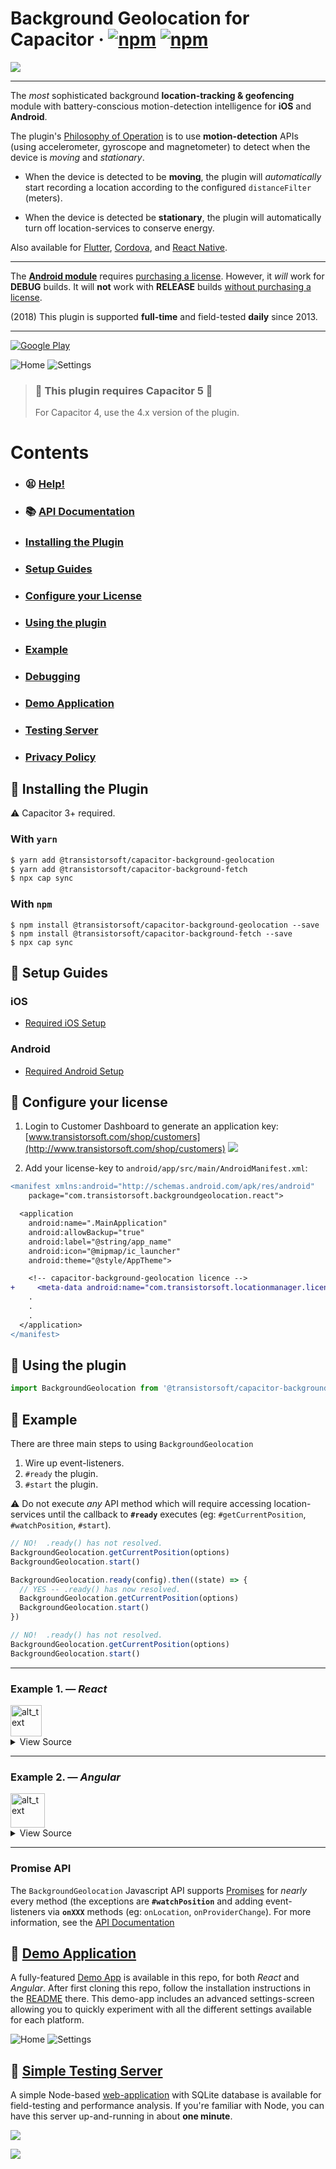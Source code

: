 # Background Geolocation for Capacitor &middot; [![npm](https://img.shields.io/npm/dm/@transistorsoft/capacitor-background-geolocation.svg)]() [![npm](https://img.shields.io/npm/v/@transistorsoft/capacitor-background-geolocation.svg)]()

[![](https://dl.dropboxusercontent.com/s/nm4s5ltlug63vv8/logo-150-print.png?dl=1)](https://www.transistorsoft.com)

---

The _most_ sophisticated background **location-tracking & geofencing** module with battery-conscious motion-detection intelligence for **iOS** and **Android**.

The plugin's [Philosophy of Operation](../../wiki/Philosophy-of-Operation) is to use **motion-detection** APIs (using accelerometer, gyroscope and magnetometer) to detect when the device is _moving_ and _stationary_.

- When the device is detected to be **moving**, the plugin will _automatically_ start recording a location according to the configured `distanceFilter` (meters).

- When the device is detected be **stationary**, the plugin will automatically turn off location-services to conserve energy.

Also available for [Flutter](https://github.com/transistorsoft/flutter_background_geolocation), [Cordova](https://github.com/transistorsoft/cordova-background-geolocation-lt), and [React Native](https://github.com/transistorsoft/capacitor-background-geolocation).

---

The **[Android module](http://www.transistorsoft.com/shop/products/capacitor-background-geolocation)** requires [purchasing a license](http://www.transistorsoft.com/shop/products/capacitor-background-geolocation). However, it _will_ work for **DEBUG** builds. It will **not** work with **RELEASE** builds [without purchasing a license](http://www.transistorsoft.com/shop/products/capacitor-background-geolocation).

(2018) This plugin is supported **full-time** and field-tested **daily** since 2013.

---

[![Google Play](https://dl.dropboxusercontent.com/s/80rf906x0fheb26/google-play-icon.png?dl=1)](https://play.google.com/store/apps/details?id=com.transistorsoft.backgroundgeolocation.react)

![Home](https://dl.dropboxusercontent.com/s/wa43w1n3xhkjn0i/home-framed-350.png?dl=1)
![Settings](https://dl.dropboxusercontent.com/s/8oad228siog49kt/settings-framed-350.png?dl=1)

> ### :rotating_light: This plugin requires Capacitor 5 :rotating_light:
>
> For Capacitor 4, use the 4.x version of the plugin.

# Contents

- ### 😫 [Help!](../../wiki/Help)
- ### :books: [API Documentation](https://transistorsoft.github.io/capacitor-background-geolocation)
- ### [Installing the Plugin](#large_blue_diamond-installing-the-plugin)
- ### [Setup Guides](#large_blue_diamond-setup-guides)
- ### [Configure your License](#large_blue_diamond-configure-your-license)
- ### [Using the plugin](#large_blue_diamond-using-the-plugin)
- ### [Example](#large_blue_diamond-example)
- ### [Debugging](../../wiki/Debugging)
- ### [Demo Application](#large_blue_diamond-demo-application)
- ### [Testing Server](#large_blue_diamond-simple-testing-server)
- ### [Privacy Policy](help/PRIVACY_POLICY.md)

## :large_blue_diamond: Installing the Plugin

:warning: Capacitor 3+ required.

### With `yarn`

```bash
$ yarn add @transistorsoft/capacitor-background-geolocation
$ yarn add @transistorsoft/capacitor-background-fetch
$ npx cap sync
```

### With `npm`

```console
$ npm install @transistorsoft/capacitor-background-geolocation --save
$ npm install @transistorsoft/capacitor-background-fetch --save
$ npx cap sync
```

## :large_blue_diamond: Setup Guides

### iOS

- [Required iOS Setup](help/INSTALL-IOS.md)

### Android

- [Required Android Setup](help/INSTALL-ANDROID.md)

## :large_blue_diamond: Configure your license

1. Login to Customer Dashboard to generate an application key:
   [www.transistorsoft.com/shop/customers](http://www.transistorsoft.com/shop/customers)
   ![](https://gallery.mailchimp.com/e932ea68a1cb31b9ce2608656/images/b2696718-a77e-4f50-96a8-0b61d8019bac.png)

2. Add your license-key to `android/app/src/main/AndroidManifest.xml`:

```diff
<manifest xmlns:android="http://schemas.android.com/apk/res/android"
    package="com.transistorsoft.backgroundgeolocation.react">

  <application
    android:name=".MainApplication"
    android:allowBackup="true"
    android:label="@string/app_name"
    android:icon="@mipmap/ic_launcher"
    android:theme="@style/AppTheme">

    <!-- capacitor-background-geolocation licence -->
+     <meta-data android:name="com.transistorsoft.locationmanager.license" android:value="YOUR_LICENCE_KEY_HERE" />
    .
    .
    .
  </application>
</manifest>
```

## :large_blue_diamond: Using the plugin

```javascript
import BackgroundGeolocation from '@transistorsoft/capacitor-background-geolocation'
```

## :large_blue_diamond: Example

There are three main steps to using `BackgroundGeolocation`

1. Wire up event-listeners.
2. `#ready` the plugin.
3. `#start` the plugin.

:warning: Do not execute _any_ API method which will require accessing location-services until the callback to **`#ready`** executes (eg: `#getCurrentPosition`, `#watchPosition`, `#start`).

```javascript
// NO!  .ready() has not resolved.
BackgroundGeolocation.getCurrentPosition(options)
BackgroundGeolocation.start()

BackgroundGeolocation.ready(config).then((state) => {
  // YES -- .ready() has now resolved.
  BackgroundGeolocation.getCurrentPosition(options)
  BackgroundGeolocation.start()
})

// NO!  .ready() has not resolved.
BackgroundGeolocation.getCurrentPosition(options)
BackgroundGeolocation.start()
```

---

### Example 1. &mdash; _React_

<img alt="alt_text" width="50px" src="https://hackr.io/tutorials/react/logo-react.svg?ver=1610114789" />

<details>
  <summary>View Source</summary>

```typescript
import { IonContent, IonHeader, IonPage, IonTitle, IonToolbar, IonButtons, IonToggle, IonItemDivider, IonLabel } from '@ionic/react'

import React from 'react'

import BackgroundGeolocation, { Subscription } from '@transistorsoft/capacitor-background-geolocation'

const HelloWorld: React.FC = () => {
  const [ready, setReady] = React.useState(false)
  const [enabled, setEnabled] = React.useState(false)
  const [events, setEvents] = React.useState<any[]>([])

  const addEvent = (name: string, event: any) => {
    setEvents((previous) => [
      ...previous,
      {
        name: name,
        json: JSON.stringify(event, null, 2),
      },
    ])
  }

  React.useEffect(() => {
    /// 1.  Subscribe to events.
    const onLocation: Subscription = BackgroundGeolocation.onLocation((location) => {
      addEvent('onLocation', location)
    })

    const onMotionChange: Subscription = BackgroundGeolocation.onMotionChange((event) => {
      addEvent('onMotionChange', event)
    })

    const onActivityChange: Subscription = BackgroundGeolocation.onActivityChange((event) => {
      addEvent('onActivityChange', event)
    })

    const onProviderChange: Subscription = BackgroundGeolocation.onProviderChange((event) => {
      addEvent('onProviderChange', event)
    })

    /// 2. ready the plugin.
    BackgroundGeolocation.ready({
      // Geolocation Config
      desiredAccuracy: BackgroundGeolocation.DESIRED_ACCURACY_HIGH,
      distanceFilter: 10,
      // Activity Recognition
      stopTimeout: 5,
      // Application config
      debug: true, // <-- enable this hear sounds for background-geolocation life-cycle.
      logLevel: BackgroundGeolocation.LOG_LEVEL_VERBOSE,
      stopOnTerminate: false, // <-- Allow the background-service to continue tracking when user closes the app.
      startOnBoot: true, // <-- Auto start tracking when device is powered-up.
    }).then((state) => {
      setReady(true)
      setEnabled(state.enabled)
      addEvent('State', state)
    })

    return () => {
      // Remove BackgroundGeolocation event-subscribers when the View is removed or refreshed
      // during development live-reload.  Without this, event-listeners will accumulate with
      // each refresh during live-reload.
      onLocation.remove()
      onMotionChange.remove()
      onActivityChange.remove()
      onProviderChange.remove()
    }
  }, [])

  /// 3. start / stop BackgroundGeolocation
  React.useEffect(() => {
    if (!ready) {
      return
    }

    if (enabled) {
      BackgroundGeolocation.start()
    } else {
      BackgroundGeolocation.stop()
      setEvents([])
    }
  }, [enabled])

  return (
    <IonPage>
      <IonHeader>
        <IonToolbar>
          <IonButtons slot="end">
            <IonLabel>
              Toggle to <code>{enabled ? 'stop()' : 'start()'}</code> &mdash;&gt;
            </IonLabel>
            <IonToggle checked={enabled} onIonChange={(e) => setEnabled(e.detail.checked)} />
          </IonButtons>
        </IonToolbar>
      </IonHeader>
      <IonContent fullscreen>
        <div style={{ padding: 10 }}>
          {events
            .slice()
            .reverse()
            .map((event, i) => (
              <div key={i}>
                <p>
                  <strong>{event.name}</strong>
                </p>
                <small>
                  <pre>
                    <code>{event.json}</code>
                  </pre>
                </small>
                <IonItemDivider />
              </div>
            ))}
        </div>
      </IonContent>
    </IonPage>
  )
}
```

</details>

---

### Example 2. &mdash; _Angular_

<img alt="alt_text" width="55px" src="https://dl.dropbox.com/s/w4hw88clxqmlis2/angular-logo.svg?dl=1" />

<details>
  <summary>View Source</summary>

```typescript
import { Component, NgZone, OnDestroy } from '@angular/core'

import BackgroundGeolocation, { Location, Subscription } from '@transistorsoft/capacitor-background-geolocation'

@Component({
  selector: 'hello-world',
  template: `
    <ion-header>
      <ion-toolbar>
        <ion-buttons slot="end">
          <ion-label
            >Toggle to <code>{{ enabled ? 'stop()' : 'start()' }}</code> &mdash;&gt;</ion-label
          >
          <ion-toggle [(ngModel)]="enabled" (ionChange)="onToggleEnabled()" style="display:block;"></ion-toggle>
        </ion-buttons>
      </ion-toolbar>
    </ion-header>
    <ion-content fullscreen>
      <div *ngFor="let event of events.slice().reverse()" style="padding:10px">
        <div>
          <p>
            <strong>{{ event.name }}</strong>
          </p>
          <small>
            <pre><code>{{event.json}}</code></pre>
          </small>
          <ion-item-divider></ion-item-divider>
        </div>
      </div>
    </ion-content>
  `,
  styles: [],
})
export class HelloWorldPage implements OnDestroy {
  ready: boolean = false
  enabled: boolean = false
  events: any = []
  subscriptions: Subscription[] = []

  constructor(private zone: NgZone) {}

  /// WARNING:  DO NOT Use ionViewWillEnter to configure the SDK -- use ngAfterContentInit.
  /// ionViewWillEnter only executes when the app is brought to the foreground.
  /// It will NOT execute when the app is launched in the background, as the SDK will often do.
  ///
  ngAfterContentInit() {
    /// Step 1:  Subscribe to BackgroundGeolocation events.
    this.subscriptions.push(
      BackgroundGeolocation.onLocation((location) => {
        this.addEvent('onLocation', location)
      }),
    )

    this.subscriptions.push(
      BackgroundGeolocation.onMotionChange((event) => {
        this.addEvent('onMotionChange', event)
      }),
    )

    this.subscriptions.push(
      BackgroundGeolocation.onActivityChange((event) => {
        this.addEvent('onActivityChange', event)
      }),
    )

    this.subscriptions.push(
      BackgroundGeolocation.onProviderChange((event) => {
        this.addEvent('onProviderChange', event)
      }),
    )

    /// Step 2:  Ready the plugin.
    BackgroundGeolocation.ready({
      // Geolocation Config
      desiredAccuracy: BackgroundGeolocation.DESIRED_ACCURACY_HIGH,
      distanceFilter: 10,
      // Activity Recognition
      stopTimeout: 5,
      // Application config
      debug: true, // <-- enable this hear sounds for background-geolocation life-cycle.
      logLevel: BackgroundGeolocation.LOG_LEVEL_VERBOSE,
      stopOnTerminate: false, // <-- Allow the background-service to continue tracking when user closes the app.
      startOnBoot: true, // <-- Auto start tracking when device is powered-up.
    }).then((state) => {
      // BackgroundGeolocation is now ready to use.
      this.ready = true
      this.enabled = state.enabled
      this.addEvent('State', state)
    })
  }

  /// When view is destroyed, be sure to .remove() all BackgroundGeolocation
  /// event-subscriptions.
  ngOnDestroy() {
    this.subscriptions.forEach((subscription: Subscription) => {
      subscription.remove()
    })
  }

  /// Add an event to the view.
  addEvent(name: string, event: any) {
    this.zone.run(() => {
      this.events.push({
        name: name,
        json: JSON.stringify(event, null, 2),
      })
    })
  }

  /// Toggle the plugin on/off.
  onToggleEnabled() {
    if (!this.ready) {
      return
    }

    this.events = []
    if (this.enabled) {
      BackgroundGeolocation.start().then((state) => {
        this.addEvent('State', state)
      })
    } else {
      BackgroundGeolocation.stop().then((state) => {
        this.addEvent('State', state)
      })
    }
  }
}
```

</details>

---

### Promise API

The `BackgroundGeolocation` Javascript API supports [Promises](https://developer.mozilla.org/en-US/docs/Web/JavaScript/Reference/Global_Objects/Promise) for _nearly_ every method (the exceptions are **`#watchPosition`** and adding event-listeners via **`onXXX`** methods (eg: `onLocation`, `onProviderChange`). For more information, see the [API Documentation](https://transistorsoft.github.io/capacitor-background-geolocation)

## :large_blue_diamond: [Demo Application](./example)

A fully-featured [Demo App](./example) is available in this repo, for both _React_ and _Angular_. After first cloning this repo, follow the installation instructions in the [README](./example/README.md) there. This demo-app includes an advanced settings-screen allowing you to quickly experiment with all the different settings available for each platform.

![Home](https://dl.dropboxusercontent.com/s/wa43w1n3xhkjn0i/home-framed-350.png?dl=1)
![Settings](https://dl.dropboxusercontent.com/s/8oad228siog49kt/settings-framed-350.png?dl=1)

## :large_blue_diamond: [Simple Testing Server](https://github.com/transistorsoft/background-geolocation-console)

A simple Node-based [web-application](https://github.com/transistorsoft/background-geolocation-console) with SQLite database is available for field-testing and performance analysis. If you're familiar with Node, you can have this server up-and-running in about **one minute**.

![](https://dl.dropboxusercontent.com/s/px5rzz7wybkv8fs/background-geolocation-console-map.png?dl=1)

![](https://dl.dropboxusercontent.com/s/tiy5b2oivt0np2y/background-geolocation-console-grid.png?dl=1)
